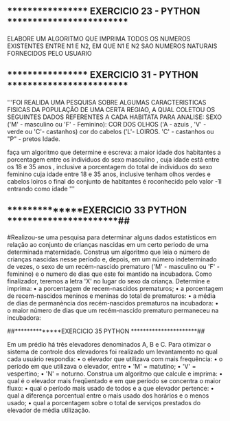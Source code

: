 ## **************** EXERCICIO 23 - PYTHON ************************
ELABORE UM ALGORITMO QUE IMPRIMA TODOS OS NUMEROS EXISTENTES ENTRE N1 E N2,
EM QUE N1 E N2 SAO NUMEROS NATURAIS FORNECIDOS PELO USUARIO

## **************** EXERCICIO 31 - PYTHON ************************
'''FOI REALIDA UMA PESQUISA SOBRE ALGUMAS CARACTERISTICAS FISICAS DA POPULAÇÃO DE UMA CERTA REGIAO, A QUAL COLETOU OS SEGUINTES DADOS
REFERENTES A CADA HABITATA PARA ANALISE:
SEXO ('M' - masculino ou 'F' - Feminino):
COR DOS OLHOS ('A - azuis , 'V' - verde ou 'C'- castanhos)
cor do cabelos ('L'- LOIROS. 'C' - castanhos ou "P" - pretos
Idade.

faça um algoritmo que determine e escreva:
a maior idade dos habitantes
a porcentagem entre os individuos do sexo masculino , cuja idade está entre os 18 e 35 anos , inclusive
a porcentagem do total de individuos do sexo feminino cuja idade entre 18 e 35 anos, inclusive tenham olhos verdes e cabelos loiros
o final do conjunto de habitantes é roconhecido pelo valor -1l entrando como idade
'''
## **************EXERCICIO 33 PYTHON **********************##

#Realizou-se uma pesquisa para determinar alguns dados estatísticos em relação ao conjunto de crianças nascidas em um certo
 periodo de uma determinada maternidade.
 Construa um algoritmo que leia o
 número de crianças nascidas nesse período e, depois,
 em um número indeterminado de vezes, o sexo de um recém-nascido prematuro ('M' - masculino ou 'F' - feminino) e o numero
 de dias que este foi mantido na incubadora. Como finalizador, teremos a letra 'X' no lugar do sexo da criança.
 Determine e imprima:
• a porcentagem de recem-nascidos prematuros;
• a porcentagem de recem-nascidos meninos e meninas do total de prematuros:
• a média de dias de permanència dos recém-nascidos prematuros na incubadora:
• o maior número de dias que um recém-nascido prematuro permaneceu na incubadora:


##**************EXERCICIO 35 PYTHON **********************##

 Em um prédio há três elevadores denominados A, B e C. Para otimizar o sistema de controle dos elevadores foi realizado um levantamento no qual cada usuário respondia: • o elevador que utilizava com mais frequência: • o período em que utilizava o elevador, entre • 'M' = matutino; • 'V' = vespertino; • 'N' = noturno. Construa um algoritmo que calcule e imprima: • qual é o elevador mais freqüentado e em que período se concentra o maior fluxo: • qual o período mais usado de todos e a que elevador pertence: • qual a diferença porcentual entre o mais usado dos horários e o menos usado; • qual a porcentagem sobre o total de serviços prestados do elevador de média utilização. 
